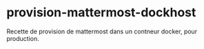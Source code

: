 # provision-mattermost-dockhost
Recette de provision de mattermost dans un contneur docker, pour production.
